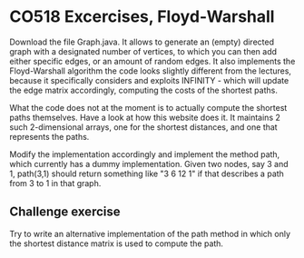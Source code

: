 # CO518 Excercises, Floyd-Warshall

Download the file Graph.java. It allows to generate an (empty) directed
graph with a designated number of vertices, to which you can then add
either specific edges, or an amount of random edges. It also implements
the Floyd-Warshall algorithm the code looks slightly different from the
lectures, because it specifically considers and exploits INFINITY -
which will update the edge matrix accordingly, computing the costs of
the shortest paths.

What the code does not at the moment is to actually compute the shortest
paths themselves. Have a look at how this website does it. It maintains
2 such 2-dimensional arrays, one for the shortest distances, and one
that represents the paths.

Modify the implementation accordingly and implement the method path,
which currently has a dummy implementation. Given two nodes, say 3 and
1, path(3,1) should return something like "3 6 12 1" if that describes a
path from 3 to 1 in that graph.

## Challenge exercise

Try to write an alternative implementation of the path method in which
only the shortest distance matrix is used to compute the path.
